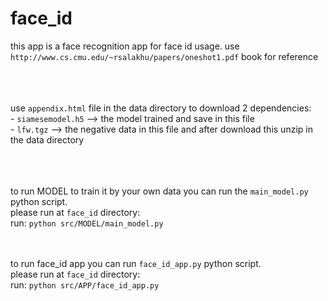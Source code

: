 # face_id
this app is a face recognition app for face id usage.
use `http://www.cs.cmu.edu/~rsalakhu/papers/oneshot1.pdf` book for reference  <br />
<br />
<br />
<br />


use `appendix.html` file in the data directory to download 2 dependencies: <br />
    - `siamesemodel.h5` --> the model trained and save in this file <br />
    - `lfw.tgz` --> the negative data in this file and after download this unzip in the data directory <br />
    <br />
    <br />
    <br />


to run MODEL to train it by your own data you can run the `main_model.py` python script. <br />
    please run at `face_id` directory: <br />
    run: `python src/MODEL/main_model.py` <br />
    <br />
    <br />

to run face_id app you can run `face_id_app.py` python script. <br />
    please run at `face_id` directory: <br />
    run: `python src/APP/face_id_app.py` <br />
